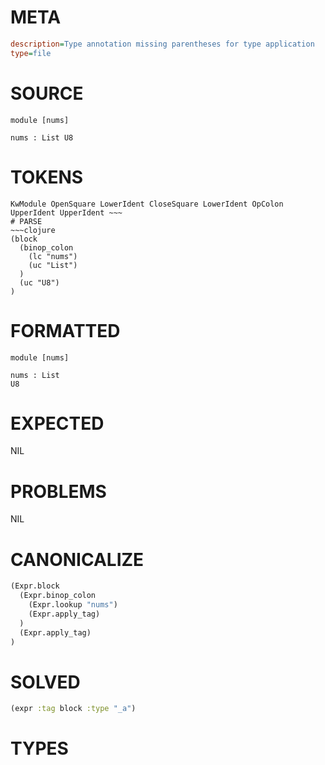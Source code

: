 # META
~~~ini
description=Type annotation missing parentheses for type application
type=file
~~~
# SOURCE
~~~roc
module [nums]

nums : List U8
~~~
# TOKENS
~~~text
KwModule OpenSquare LowerIdent CloseSquare LowerIdent OpColon UpperIdent UpperIdent ~~~
# PARSE
~~~clojure
(block
  (binop_colon
    (lc "nums")
    (uc "List")
  )
  (uc "U8")
)
~~~
# FORMATTED
~~~roc
module [nums]

nums : List
U8
~~~
# EXPECTED
NIL
# PROBLEMS
NIL
# CANONICALIZE
~~~clojure
(Expr.block
  (Expr.binop_colon
    (Expr.lookup "nums")
    (Expr.apply_tag)
  )
  (Expr.apply_tag)
)
~~~
# SOLVED
~~~clojure
(expr :tag block :type "_a")
~~~
# TYPES
~~~roc
~~~
